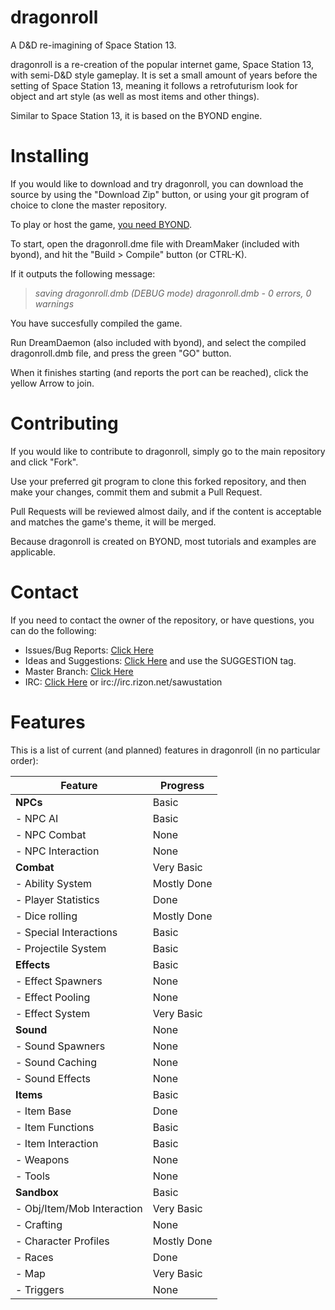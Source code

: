 dragonroll
==========
A D&D re-imagining of Space Station 13.

dragonroll is a re-creation of the popular internet game, Space Station 13, with semi-D&D style gameplay.
It is set a small amount of years before the setting of Space Station 13, meaning it follows a retrofuturism look for 
object and art style (as well as most items and other things).

Similar to Space Station 13, it is based on the BYOND engine.

Installing
==========
If you would like to download and try dragonroll, you can download the source by using the "Download Zip" button,
or using your git program of choice to clone the master repository.

To play or host the game, [you need BYOND](www.byond.com).

To start, open the dragonroll.dme file with DreamMaker (included with byond), and hit the "Build > Compile" button
(or CTRL-K).

If it outputs the following message:

>*saving dragonroll.dmb (DEBUG mode)*
>*dragonroll.dmb - 0 errors, 0 warnings*

You have succesfully compiled the game.

Run DreamDaemon (also included with byond), and select the compiled dragonroll.dmb file,
and press the green "GO" button.

When it finishes starting (and reports the port can be reached), click the yellow Arrow to join.

Contributing
==========
If you would like to contribute to dragonroll, simply go to the main repository and click "Fork".

Use your preferred git program to clone this forked repository, and then make your changes, commit them and submit a
Pull Request.

Pull Requests will be reviewed almost daily, and if the content is acceptable and matches the game's theme, it will be
merged.

Because dragonroll is created on BYOND, most tutorials and examples are applicable.

Contact
==========
If you need to contact the owner of the repository, or have questions, you can do the following:

* Issues/Bug Reports: [Click Here](https://github.com/sawu-tg/dragonroll/issues)
* Ideas and Suggestions: [Click Here](https://github.com/sawu-tg/dragonroll/issues) and use the SUGGESTION tag.
* Master Branch: [Click Here](https://github.com/sawu-tg/dragonroll)
* IRC: [Click Here](http://chat.mibbit.com/?channel=%23sawustation&server=irc.rizon.net) or irc://irc.rizon.net/sawustation

Features
==========
This is a list of current (and planned) features in dragonroll (in no particular order):

| Feature  | Progress |
| ------------- | ------------- |
| **NPCs** | Basic  |
| - NPC AI  | Basic  |
| - NPC Combat | None |
| - NPC Interaction | None |
| **Combat** | Very Basic |
| - Ability System | Mostly Done |
| - Player Statistics | Done |
| - Dice rolling | Mostly Done |
| - Special Interactions | Basic |
| - Projectile System | Basic |
| **Effects** | Basic |
| - Effect Spawners | None |
| - Effect Pooling | None |
| - Effect System | Very Basic |
| **Sound** | None |
| - Sound Spawners | None |
| - Sound Caching | None |
| - Sound Effects | None |
| **Items** | Basic |
| - Item Base | Done |
| - Item Functions | Basic |
| - Item Interaction | Basic |
| - Weapons | None |
| - Tools | None |
| **Sandbox** | Basic |
| - Obj/Item/Mob Interaction | Very Basic |
| - Crafting | None |
| - Character Profiles | Mostly Done |
| - Races | Done |
| - Map | Very Basic |
| - Triggers | None |
